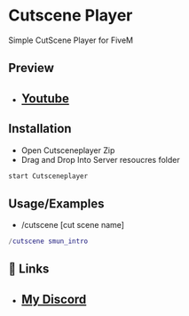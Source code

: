 
# Cutscene Player

Simple CutScene Player for FiveM

## Preview

- ## [Youtube](https://youtu.be/46RWTUKTiRs)


## Installation

- Open Cutsceneplayer Zip
- Drag and Drop Into Server resoucres folder

```bash
start Cutsceneplayer
```
    
## Usage/Examples
- /cutscene [cut scene name]

```lua
/cutscene smun_intro
```


## 🔗 Links
- ## [My Discord](https://discord.gg/zKjXYuXUKP)

